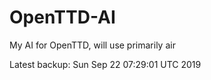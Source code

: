 # OpenTTD-AI
My AI for OpenTTD, will use primarily air

Latest backup: Sun Sep 22 07:29:01 UTC 2019
